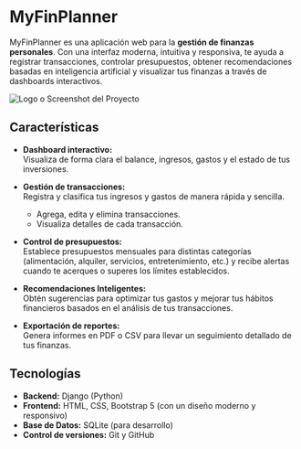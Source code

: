 # MyFinPlanner

MyFinPlanner es una aplicación web para la **gestión de finanzas personales**. Con una interfaz moderna, intuitiva y responsiva, te ayuda a registrar transacciones, controlar presupuestos, obtener recomendaciones basadas en inteligencia artificial y visualizar tus finanzas a través de dashboards interactivos.

![Logo o Screenshot del Proyecto](ruta/a/tu/screenshot.png)

## Características

- **Dashboard interactivo:**  
  Visualiza de forma clara el balance, ingresos, gastos y el estado de tus inversiones.

- **Gestión de transacciones:**  
  Registra y clasifica tus ingresos y gastos de manera rápida y sencilla.  
  - Agrega, edita y elimina transacciones.
  - Visualiza detalles de cada transacción.

- **Control de presupuestos:**  
  Establece presupuestos mensuales para distintas categorías (alimentación, alquiler, servicios, entretenimiento, etc.) y recibe alertas cuando te acerques o superes los límites establecidos.

- **Recomendaciones Inteligentes:**  
  Obtén sugerencias para optimizar tus gastos y mejorar tus hábitos financieros basados en el análisis de tus transacciones.

- **Exportación de reportes:**  
  Genera informes en PDF o CSV para llevar un seguimiento detallado de tus finanzas.

## Tecnologías

- **Backend:** Django (Python)  
- **Frontend:** HTML, CSS, Bootstrap 5 (con un diseño moderno y responsivo)  
- **Base de Datos:** SQLite (para desarrollo)  
- **Control de versiones:** Git y GitHub